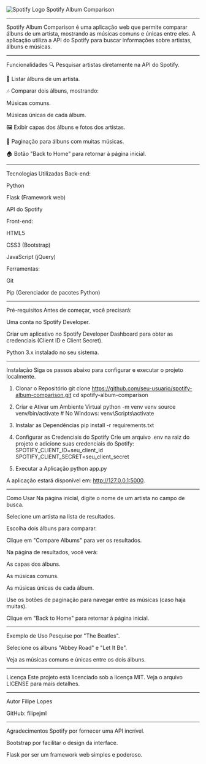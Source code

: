 
![Spotify Logo](https://upload.wikimedia.org/wikipedia/commons/1/19/Spotify_logo_without_text.svg)
Spotify Album Comparison
_______________________________________________________________________________________________________________________________________________________________________________________________________________________________________
Spotify Album Comparison é uma aplicação web que permite comparar álbuns de um artista, mostrando as músicas comuns e únicas entre eles. A aplicação utiliza a API do Spotify para buscar informações sobre artistas, álbuns e músicas.
_______________________________________________________________________________________________________________________________________________________________________________________________________________________________________
Funcionalidades
🔍 Pesquisar artistas diretamente na API do Spotify.

🎵 Listar álbuns de um artista.

🎶 Comparar dois álbuns, mostrando:

Músicas comuns.

Músicas únicas de cada álbum.

🖼️ Exibir capas dos álbuns e fotos dos artistas.

📄 Paginação para álbuns com muitas músicas.

🏠 Botão "Back to Home" para retornar à página inicial.
_______________________________________________________________________________________________________________________________________________________________________________________________________________________________________
Tecnologias Utilizadas
Back-end:

Python

Flask (Framework web)

API do Spotify

Front-end:

HTML5

CSS3 (Bootstrap)

JavaScript (jQuery)

Ferramentas:

Git

Pip (Gerenciador de pacotes Python)
_______________________________________________________________________________________________________________________________________________________________________________________________________________________________________
Pré-requisitos
Antes de começar, você precisará:

Uma conta no Spotify Developer.

Criar um aplicativo no Spotify Developer Dashboard para obter as credenciais (Client ID e Client Secret).

Python 3.x instalado no seu sistema.
_______________________________________________________________________________________________________________________________________________________________________________________________________________________________________
Instalação
Siga os passos abaixo para configurar e executar o projeto localmente.

1. Clonar o Repositório
git clone https://github.com/seu-usuario/spotify-album-comparison.git
cd spotify-album-comparison

2. Criar e Ativar um Ambiente Virtual
python -m venv venv
source venv/bin/activate  # No Windows: venv\Scripts\activate

4. Instalar as Dependências
pip install -r requirements.txt

5. Configurar as Credenciais do Spotify
Crie um arquivo .env na raiz do projeto e adicione suas credenciais do Spotify:
SPOTIFY_CLIENT_ID=seu_client_id
SPOTIFY_CLIENT_SECRET=seu_client_secret

6. Executar a Aplicação
python app.py


A aplicação estará disponível em: http://127.0.0.1:5000.
_______________________________________________________________________________________________________________________________________________________________________________________________________________________________________
Como Usar
Na página inicial, digite o nome de um artista no campo de busca.

Selecione um artista na lista de resultados.

Escolha dois álbuns para comparar.

Clique em "Compare Albums" para ver os resultados.

Na página de resultados, você verá:

As capas dos álbuns.

As músicas comuns.

As músicas únicas de cada álbum.

Use os botões de paginação para navegar entre as músicas (caso haja muitas).

Clique em "Back to Home" para retornar à página inicial.
_______________________________________________________________________________________________________________________________________________________________________________________________________________________________________
Exemplo de Uso
Pesquise por "The Beatles".

Selecione os álbuns "Abbey Road" e "Let It Be".

Veja as músicas comuns e únicas entre os dois álbuns.
_______________________________________________________________________________________________________________________________________________________________________________________________________________________________________
Licença
Este projeto está licenciado sob a licença MIT. Veja o arquivo LICENSE para mais detalhes.
_______________________________________________________________________________________________________________________________________________________________________________________________________________________________________
Autor
Filipe Lopes

GitHub: filipejml
_______________________________________________________________________________________________________________________________________________________________________________________________________________________________________
Agradecimentos
Spotify por fornecer uma API incrível.

Bootstrap por facilitar o design da interface.

Flask por ser um framework web simples e poderoso.
